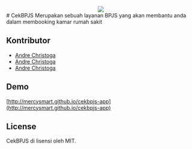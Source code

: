 <div align="center"><img src="http://mercysmart.github.io/cekbpjs-app/img/logo.png"></div>
# CekBPJS
Merupakan sebuah layanan BPJS yang akan membantu anda dalam membooking kamar rumah sakit

## Kontributor
* [Andre Christoga](http://christoga.github.io)
* [Andre Christoga](http://christoga.github.io)
* [Andre Christoga](http://christoga.github.io)

## Demo
[http://mercysmart.github.io/cekbpjs-app](http://mercysmart.github.io/cekbpjs-app)

## License
CekBPJS di lisensi oleh MIT.
